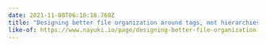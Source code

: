 ```yaml
---
date: 2021-11-08T06:10:18.768Z
title: "Designing better file organization around tags, not hierarchies"
like-of: https://www.nayuki.io/page/designing-better-file-organization-around-tags-not-hierarchies
---
```


